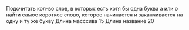 Подсчитать кол-во слов, в которых есть хотя бы одна буква a или o
найти самое короткое слово, которое начинается и заканчивается на одну и ту же букву
Длина масссива 15
Длина название 20 
